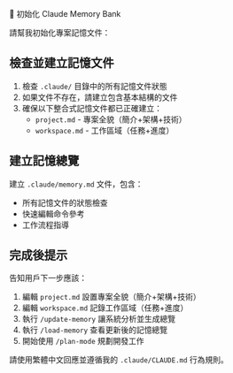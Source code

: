 🧠 初始化 Claude Memory Bank

請幫我初始化專案記憶文件：

## 檢查並建立記憶文件
1. 檢查 `.claude/` 目錄中的所有記憶文件狀態
2. 如果文件不存在，請建立包含基本結構的文件
3. 確保以下整合式記憶文件都已正確建立：
   - `project.md` - 專案全貌（簡介+架構+技術）
   - `workspace.md` - 工作區域（任務+進度）

## 建立記憶總覽
建立 `.claude/memory.md` 文件，包含：
- 所有記憶文件的狀態檢查
- 快速編輯命令參考
- 工作流程指導

## 完成後提示
告知用戶下一步應該：
1. 編輯 `project.md` 設置專案全貌（簡介+架構+技術）
2. 編輯 `workspace.md` 記錄工作區域（任務+進度）
3. 執行 `/update-memory` 讓系統分析並生成總覽
4. 執行 `/load-memory` 查看更新後的記憶總覽
5. 開始使用 `/plan-mode` 規劃開發工作

請使用繁體中文回應並遵循我的 `.claude/CLAUDE.md` 行為規則。
